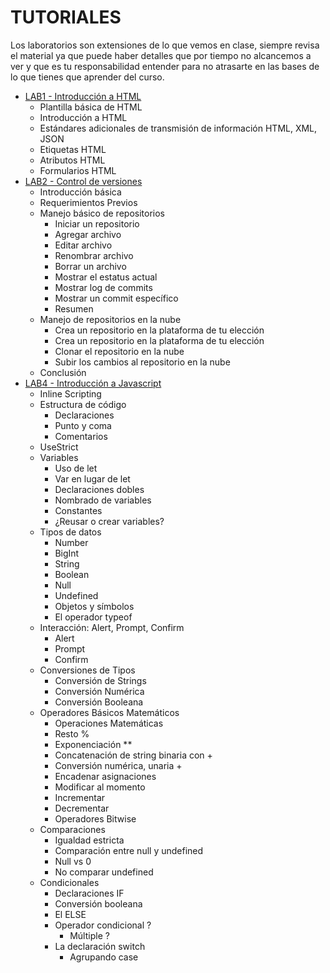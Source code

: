 # TUTORIALES

Los laboratorios son extensiones de lo que vemos en clase, siempre revisa el material ya que puede haber detalles que por tiempo no alcancemos a ver y que es tu responsabilidad entender para no atrasarte en las bases de lo que tienes que aprender del curso.
- [LAB1 - Introducción a HTML](/Tutorials/Lab1HTML/readme.md)
  - Plantilla básica de HTML
  - Introducción a HTML
  - Estándares adicionales de transmisión de información HTML, XML, JSON
  - Etiquetas HTML
  - Atributos HTML
  - Formularios HTML
- [LAB2 - Control de versiones](/Tutorials/Lab2Git/readme.md)
  - Introducción básica
  - Requerimientos Previos
  - Manejo básico de repositorios
    - Iniciar un repositorio
    - Agregar archivo
    - Editar archivo
    - Renombrar archivo
    - Borrar un archivo
    - Mostrar el estatus actual
    - Mostrar log de commits
    - Mostrar un commit específico
    - Resumen
  - Manejo de repositorios en la nube
    - Crea un repositorio en la plataforma de tu elección
    - Crea un repositorio en la plataforma de tu elección
    - Clonar el repositorio en la nube
    - Subir los cambios al repositorio en la nube
  - Conclusión
- [LAB4 - Introducción a Javascript](/Tutorials/Lab4JS/readme.md)
  - Inline Scripting
  - Estructura de código
    - Declaraciones
    - Punto y coma
    - Comentarios
  - UseStrict
  - Variables
    - Uso de let
    - Var en lugar de let
    - Declaraciones dobles
    - Nombrado de variables
    - Constantes
    - ¿Reusar o crear variables?
  - Tipos de datos
    - Number
    - BigInt
    - String
    - Boolean
    - Null
    - Undefined
    - Objetos y símbolos
    - El operador typeof
  - Interacción: Alert, Prompt, Confirm
    - Alert
    - Prompt
    - Confirm
  - Conversiones de Tipos
    - Conversión de Strings
    - Conversión Numérica
    - Conversión Booleana
  - Operadores Básicos Matemáticos
    - Operaciones Matemáticas
    - Resto %
    - Exponenciación **
    - Concatenación de string binaria con + 
    - Conversión numérica, unaria +
    - Encadenar asignaciones
    - Modificar al momento
    - Incrementar
    - Decrementar
    - Operadores Bitwise
  - Comparaciones
    - Igualdad estricta
    - Comparación entre null y undefined
    - Null vs 0
    - No comparar undefined
  - Condicionales
    - Declaraciones IF
    - Conversión booleana
    - El ELSE
    - Operador condicional ?
      - Múltiple ?
    - La declaración switch
      - Agrupando case